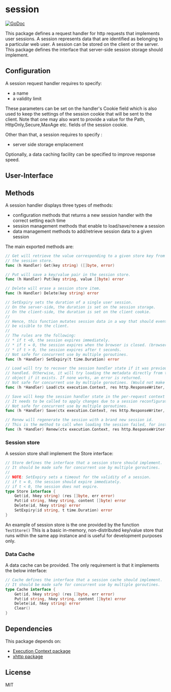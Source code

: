 # session

[![GoDoc](https://godoc.org/github.com/atdiar/xhttp/handlers/session?status.svg)](https://godoc.org/github.com/atdiar/xhttp/handlers/session)

This package defines a request handler for http requests that implements user sessions.
A session represents data that are identified as belonging to a particular web user.
A session can be stored on the client or the server.
This package defines the interface that server-side session storage should implement.

## Configuration

A session request handler requires to specify:
* a name
* a validity limit

These parameters can be set on the handler's Cookie field which is also used to keep the settings of the session cookie that will be sent to the client.
Note that one may also want to provide a value for the Path, HttpOnly,Secure,MaxAge etc. fields of the session cookie.

Other than that, a session requires to specify :
* server side storage emplacement

Optionally, a data caching facility can be specified to improve response speed.

## User-Interface

## Methods

A session handler displays three types of methods:

* configuration methods that returns a new session handler with the correct setting each time
* session management methods that enable to load/save/renew a session
* data management methods to add/retrieve session data to a given session

The main exported methods are:

``` go
// Get will retrieve the value corresponding to a given store key from
// the session store.
func (h Handler) Get(key string) ([]byte, error)

// Put will save a key/value pair in the session store.
func (h Handler) Put(key string, value []byte) error

// Delete will erase a session store item.
func (h Handler) Delete(key string) error

// SetExpiry sets the duration of a single user session.
// On the server-side, the duration is set on the session storage.
// On the client-side, the duration is set on the client cookie.
//
// Hence, this function mutates session data in a way that should eventually
// be visible to the client.
//
// The rules are the following:
// * if t <0, the session expires immediately.
// * if t = 0, the session expires when the browser is closed. (browser session)
// * if t > 0, the session expires after t seconds.
// Not safe for concurrent use by multiple goroutines.
func (h *Handler) SetExpiry(t time.Duration) error   

// Load will try to recover the session handler state if it was previously
// handled. Otherwise, it will try loading the metadata directly from the request
// object if it exists. If none works, an error is returned.
// Not safe for concurrent use by multiple goroutines. (Would not make sense)
func (h *Handler) Load(ctx execution.Context, res http.ResponseWriter, req *http.Request) error  

// Save will keep the session handler state in the per-request context store.
// It needs to be called to apply changes due to a session reconfiguration.
// Not safe for concurrent use by multiple goroutines.
func (h *Handler) Save(ctx execution.Context, res http.ResponseWriter, req *http.Request)  

// Renew will regenerate the session with a brand new session id.
// This is the method to call when loading the session failed, for instance.
func (h *Handler) Renew(ctx execution.Context, res http.ResponseWriter, req *http.Request)
```

### Session store

A session store shall implement the Store interface:

``` go
// Store defines the interface that a session store should implement.
// It should be made safe for concurrent use by multiple goroutines.
//
// NOTE: SetExpiry sets a timeout for the validity of a session.
// if t = 0, the session should expire immediately.
// if t < 0, the session does not expire.
type Store interface {
	Get(id, hkey string) (res []byte, err error)
	Put(id string, hkey string, content []byte) error
	Delete(id, hkey string) error
	SetExpiry(id string, t time.Duration) error
}

```

An example of session store is the one provided by the function ` TestStore()`
This is a basic in-memory, non-distributed key/value store that runs within the same app instance and is useful for
development purposes only.

### Data Cache

A data cache can be provided. The only requirement is that it implements the below interface:

``` go
// Cache defines the interface that a session cache should implement.
// It should be made safe for concurrent use by multiple goroutines.
type Cache interface {
	Get(id, hkey string) (res []byte, err error)
	Put(id string, hkey string, content []byte) error
	Delete(id, hkey string) error
	Clear()
}
```
## Dependencies
This package depends on:
* [Execution Context package](https://github.com/atdiar/goroutine/execution)
* [xhttp package](https://github.com/atdiar/xhttp)

## License
MIT
